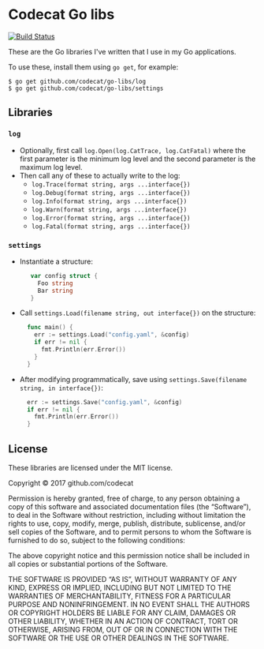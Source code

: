 # Codecat Go libs

[![Build Status](https://travis-ci.org/codecat/go-libs.svg?branch=master)](https://travis-ci.org/codecat/go-libs)

These are the Go libraries I've written that I use in my Go applications.

To use these, install them using `go get`, for example:

```
$ go get github.com/codecat/go-libs/log
$ go get github.com/codecat/go-libs/settings
```

## Libraries

### `log`

* Optionally, first call `log.Open(log.CatTrace, log.CatFatal)` where the first parameter is the minimum log level and the second parameter is the maximum log level.
* Then call any of these to actually write to the log:
  * `log.Trace(format string, args ...interface{})`
  * `log.Debug(format string, args ...interface{})`
  * `log.Info(format string, args ...interface{})`
  * `log.Warn(format string, args ...interface{})`
  * `log.Error(format string, args ...interface{})`
  * `log.Fatal(format string, args ...interface{})`

### `settings`

* Instantiate a structure:
  ```go
     var config struct {
       Foo string
       Bar string
     }
   ```
* Call `settings.Load(filename string, out interface{})` on the structure:
  ```go
    func main() {
      err := settings.Load("config.yaml", &config)
      if err != nil {
        fmt.Println(err.Error())
      }
    }
    ```
* After modifying programmatically, save using `settings.Save(filename string, in interface{})`:
  ```go
    err := settings.Save("config.yaml", &config)
    if err != nil {
      fmt.Println(err.Error())
    }
    ```

## License

These libraries are licensed under the MIT license.

Copyright © 2017 github.com/codecat

Permission is hereby granted, free of charge, to any person
obtaining a copy of this software and associated documentation
files (the “Software”), to deal in the Software without
restriction, including without limitation the rights to use,
copy, modify, merge, publish, distribute, sublicense, and/or sell
copies of the Software, and to permit persons to whom the
Software is furnished to do so, subject to the following
conditions:

The above copyright notice and this permission notice shall be
included in all copies or substantial portions of the Software.

THE SOFTWARE IS PROVIDED “AS IS”, WITHOUT WARRANTY OF ANY KIND,
EXPRESS OR IMPLIED, INCLUDING BUT NOT LIMITED TO THE WARRANTIES
OF MERCHANTABILITY, FITNESS FOR A PARTICULAR PURPOSE AND
NONINFRINGEMENT. IN NO EVENT SHALL THE AUTHORS OR COPYRIGHT
HOLDERS BE LIABLE FOR ANY CLAIM, DAMAGES OR OTHER LIABILITY,
WHETHER IN AN ACTION OF CONTRACT, TORT OR OTHERWISE, ARISING
FROM, OUT OF OR IN CONNECTION WITH THE SOFTWARE OR THE USE OR
OTHER DEALINGS IN THE SOFTWARE.
